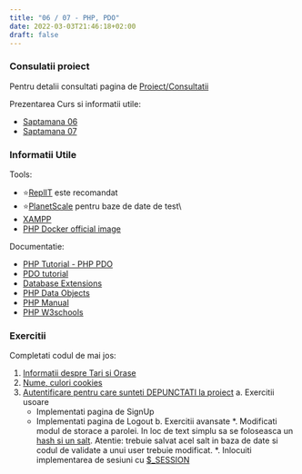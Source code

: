 ```yaml
---
title: "06 / 07 - PHP, PDO"
date: 2022-03-03T21:46:18+02:00
draft: false
---
```


### Consulatii proiect 

Pentru detalii consultati pagina de [Proiect/Consultatii](TBD)


Prezentarea Curs si informatii utile:

* [Saptamana 06](https://profs.info.uaic.ro/~busaco/teach/courses/web/web-film.html#week6)
* [Saptamana 07](https://profs.info.uaic.ro/~busaco/teach/courses/web/web-film.html#week7)


### Informatii Utile

Tools:

    
* ⭐[ReplIT](https://replit.com/) este recomandat
* ⭐[PlanetScale](https://planetscale.com/) pentru baze de date de test\
* [XAMPP](https://www.apachefriends.org/ro/index.html)
* [PHP Docker official image](https://hub.docker.com/_/php)

Documentatie:

* [PHP Tutorial - PHP PDO](https://www.phptutorial.net/php-pdo/)
* [PDO tutorial](https://phpdelusions.net/pdo)
* [Database Extensions](https://www.php.net/manual/en/refs.database.php)
* [PHP Data Objects](https://www.php.net/manual/en/book.pdo.php)
* [PHP Manual](https://www.php.net/manual/en/index.php)
* [PHP W3schools](https://www.w3schools.com/php/)


### Exercitii

Completati codul de mai jos:

1. [Informatii despre Tari si Orase](https://replit.com/@StefanGordin/World#index.php)
2. [Nume, culori cookies](https://replit.com/@MateiMicu1/cookies#index.php)
3. [Autentificare pentru care sunteti DEPUNCTATI la proiect](https://replit.com/@MateiMicu1/Autentificare#login_result.php)
  a. Exercitii usoare
    * Implementati pagina de SignUp
    * Implementati pagina de Logout
  b. Exercitii avansate
    *. Modificati modul de storace a parolei. In loc de text simplu sa se foloseasca un [hash si un salt](https://www.php.net/manual/en/function.password-hash.php). Atentie: trebuie salvat acel salt in baza de date si codul de validate a unui user trebuie modificat.
    *. Inlocuiti implementarea de sesiuni cu [$_SESSION](https://www.php.net/manual/en/reserved.variables.session.php)
